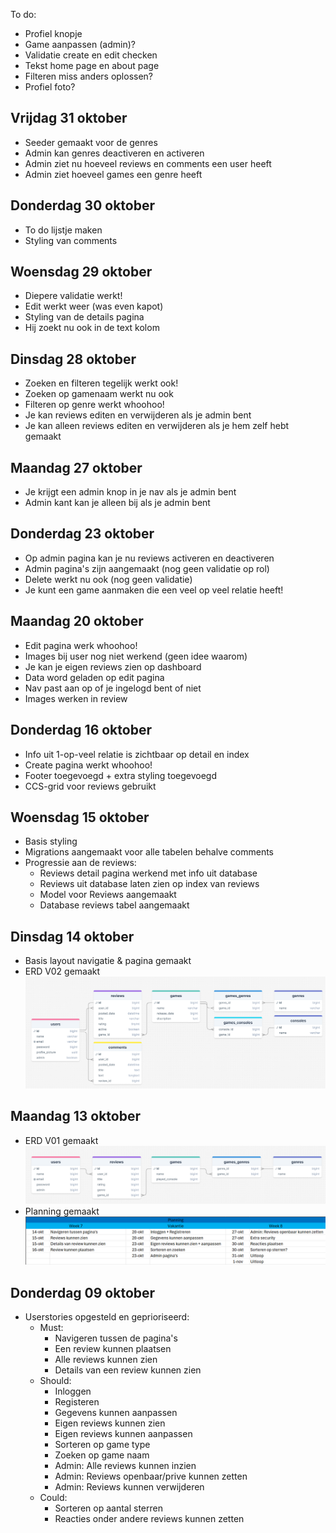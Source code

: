 To do:
- Profiel knopje
- Game aanpassen (admin)?
- Validatie create en edit checken
- Tekst home page en about page
- Filteren miss anders oplossen?
- Profiel foto?

## Vrijdag 31 oktober
- Seeder gemaakt voor de genres
- Admin kan genres deactiveren en activeren
- Admin ziet nu hoeveel reviews en comments een user heeft
- Admin ziet hoeveel games een genre heeft

## Donderdag 30 oktober
- To do lijstje maken
- Styling van comments

## Woensdag 29 oktober
- Diepere validatie werkt!
- Edit werkt weer (was even kapot)
- Styling van de details pagina
- Hij zoekt nu ook in de text kolom

## Dinsdag 28 oktober
- Zoeken en filteren tegelijk werkt ook!
- Zoeken op gamenaam werkt nu ook
- Filteren op genre werkt whoohoo!
- Je kan reviews editen en verwijderen als je admin bent
- Je kan alleen reviews editen en verwijderen als je hem zelf hebt gemaakt

## Maandag 27 oktober
- Je krijgt een admin knop in je nav als je admin bent
- Admin kant kan je alleen bij als je admin bent

## Donderdag 23 oktober
- Op admin pagina kan je nu reviews activeren en deactiveren
- Admin pagina's zijn aangemaakt (nog geen validatie op rol)
- Delete werkt nu ook (nog geen validatie)
- Je kunt een game aanmaken die een veel op veel relatie heeft!

## Maandag 20 oktober
- Edit pagina werk whoohoo!
- Images bij user nog niet werkend (geen idee waarom)
- Je kan je eigen reviews zien op dashboard
- Data word geladen op edit pagina 
- Nav past aan op of je ingelogd bent of niet
- Images werken in review

## Donderdag 16 oktober
- Info uit 1-op-veel relatie is zichtbaar op detail en index
- Create pagina werkt whoohoo!
- Footer toegevoegd + extra styling toegevoegd 
- CCS-grid voor reviews gebruikt

## Woensdag 15 oktober
- Basis styling 
- Migrations aangemaakt voor alle tabelen behalve comments 
- Progressie aan de reviews:
  - Reviews detail pagina werkend met info uit database
  - Reviews uit database laten zien op index van reviews
  - Model voor Reviews aangemaakt
  - Database reviews tabel aangemaakt

## Dinsdag 14 oktober
- Basis layout navigatie & pagina gemaakt
- ERD V02 gemaakt ![ERD V02](images/Erd_v02.png)

## Maandag 13 oktober
- ERD V01 gemaakt ![ERD V01](images/Erd_v01.png)
- Planning gemaakt ![Planning V01](images/Planning_v01.png)

## Donderdag 09 oktober
- Userstories opgesteld en geprioriseerd:
  - Must:
      - Navigeren tussen de pagina's
      - Een review kunnen plaatsen
      - Alle reviews kunnen zien
      - Details van een review kunnen zien
  - Should:
      - Inloggen
      - Registeren
      - Gegevens kunnen aanpassen
      - Eigen reviews kunnen zien
      - Eigen reviews kunnen aanpassen
      - Sorteren op game type
      - Zoeken op game naam
      - Admin: Alle reviews kunnen inzien
      - Admin: Reviews openbaar/prive kunnen zetten
      - Admin: Reviews kunnen verwijderen
  - Could:
      - Sorteren op aantal sterren
      - Reacties onder andere reviews kunnen zetten
